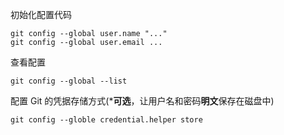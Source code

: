 初始化配置代码
```
git config --global user.name "..."
git config --global user.email ...
```
查看配置
```
git config --global --list
```
配置 Git 的凭据存储方式(\***可选**，让用户名和密码**明文**保存在磁盘中)
```
git config --globle credential.helper store
```
